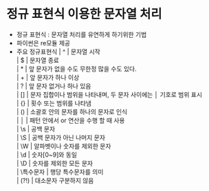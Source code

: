 # 정규 표현식 이용한 문자열 처리
- 정규 표현식 : 문자열 처리를 유연하게 하기위한 기법
- 파이썬은 re모듈 제공
- 주요 정규표현식 
| ^ | 문자열 시작\
| $ | 문자열 종료\
| * | 앞 문자가 없을 수도 무한정 많을 수도 있다.\
| + | 앞 문자가 하나 이상\
| ? | 앞 문자 없거나 하나 있음\
| [] | 문자 집합이나 범위을 나타내며, 두 문자 사이에는 │ 기호로 범위 표시\
| {} | 횟수 또는 범위를 나타냄\
| () | 소괄호 안의 문자를 하나의 문자로 인식\
| │ | 패턴 안에서 or 연산을 수행 할 때 사용\
| \s | 공백 문자\
| \S | 공백 문자가 아닌 나머지 문자\
| \W | 알파벳이나 숫자를 제외한 문자\
| \d | 숫자[0~9]와 동일\
| \D | 숫자를 제외한 모든 문자\
| \특수문자 | 행당 특수문자를 의미\
| (?!) | 대소문자 구분하지 않음